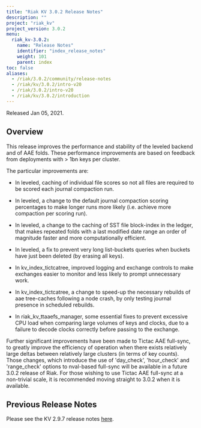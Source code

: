 ```yaml
---
title: "Riak KV 3.0.2 Release Notes"
description: ""
project: "riak_kv"
project_version: 3.0.2
menu:
  riak_kv-3.0.2:
    name: "Release Notes"
    identifier: "index_release_notes"
    weight: 101
    parent: index
toc: false
aliases:
  - /riak/3.0.2/community/release-notes
  - /riak/kv/3.0.2/intro-v20
  - /riak/3.0.2/intro-v20
  - /riak/kv/3.0.2/introduction
---
```


Released Jan 05, 2021.


## Overview

This release improves the performance and stability of the leveled backend and of AAE folds. These performance improvements are based on feedback from deployments with > 1bn keys per cluster.

The particular improvements are:

- In leveled, caching of individual file scores so not all files are required to be scored each journal compaction run.

- In leveled, a change to the default journal compaction scoring percentages to make longer runs more likely (i.e. achieve more compaction per scoring run).

- In leveled, a change to the caching of SST file block-index in the ledger, that makes repeated folds with a last modified date range an order of magnitude faster and more computationally efficient.

- In leveled, a fix to prevent very long list-buckets queries when buckets have just been deleted (by erasing all keys).

- In kv_index_tictcatree, improved logging and exchange controls to make exchanges easier to monitor and less likely to prompt unnecessary work.

- In kv_index_tictcatree, a change to speed-up the necessary rebuilds of aae tree-caches following a node crash, by only testing journal presence in scheduled rebuilds.

- In riak_kv_ttaaefs_manager, some essential fixes to prevent excessive CPU load when comparing large volumes of keys and clocks, due to a failure to decode clocks correctly before passing to the exchange.

Further significant improvements have been made to Tictac AAE full-sync, to greatly improve the efficiency of operation when there exists relatively large deltas between relatively large clusters (in terms of key counts). Those changes, which introduce the use of 'day_check', 'hour_check' and 'range_check' options to nval-based full-sync will be available in a future 3.0.2 release of Riak. For those wishing to use Tictac AAE full-sync at a non-trivial scale, it is recommended moving straight to 3.0.2 when it is available.

## Previous Release Notes

Please see the KV 2.9.7 release notes [here]({{<baseurl>}}riak/kv/2.9.7/release-notes/).





